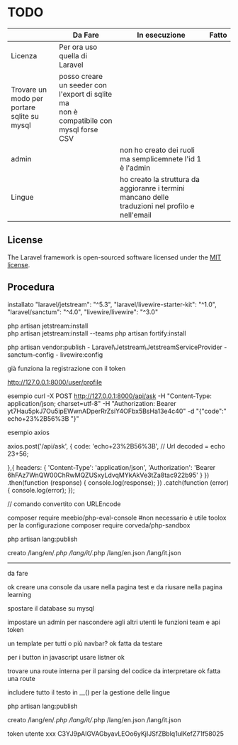 
 # TODO


|                | Da Fare                       | In esecuzione      | Fatto |
|----------------|-------------------------------|--------------------|-------|
|    Licenza     |Per ora uso quella di Laravel  |                    |       |
|  Trovare un modo per portare sqlite su mysql   |  posso creare un seeder con l'export di sqlite ma <br>non è compatibile con mysql forse CSV  |                    |       |
|    admin    || non ho creato dei ruoli ma semplicemnete l'id 1 è l'admin||
| Lingue  || ho creato la struttura da aggioranre i termini mancano delle traduzioni nel profilo e nell'email||


## License

The Laravel framework is open-sourced software licensed under the [MIT license](https://opensource.org/licenses/MIT).

 ## Procedura
installato 
      "laravel/jetstream": "^5.3",
      "laravel/livewire-starter-kit": "^1.0",
      "laravel/sanctum": "^4.0",
      "livewire/livewire": "^3.0"

php artisan  jetstream:install   
php artisan jetstream:install --teams
php artisan fortify:install 

php artisan vendor:publish 
    - Laravel\Jetstream\JetstreamServiceProvider 
    - sanctum-config 
    - livewire:config 

già funziona la registrazione con il token


http://127.0.0.1:8000/user/profile


esempio curl
-X POST http://127.0.0.1:8000/api/ask -H "Content-Type: application/json; charset=utf-8" -H "Authorization: Bearer yt7Hau5pkJ7Ou5ipEWwnADperRrZsiY4OFbx5BsHa13e4c40" -d "{\"code\":\" echo+23%2B56%3B  \"}"

esempio axios

axios.post('/api/ask', {
    code: 'echo+23%2B56%3B', // Url decoded = echo 23+56;

  },{
    headers: {
      'Content-Type': 'application/json',
      'Authorization': 'Bearer 6hFAz7WnQW00ChRwMQZUSxyLdvqMYkAkVe3tZa8tac922b95'
    }
  })
  .then(function (response) {
    console.log(response);
  })
  .catch(function (error) {
    console.log(error);
  });

// comando convertito con URLEncode

composer require meebio/php-eval-console #non necessario è utile toolox per la configurazione
composer require corveda/php-sandbox

php artisan lang:publish

creato  /lang/en/*.php
        /lang/it/*.php
        /lang/en.json
        /lang/it.json



---------------------------------
da fare

ok  creare una console da usare nella pagina test e da riusare nella pagina learning
 
spostare il database su mysql

impostare un admin per nascondere agli altri utenti le funzioni team e api token

un template per tutti o più navbar? ok fatta da testare

per i button in javascript usare listner ok

trovare una route interna per il parsing del codice da interpretare ok fatta una route

includere tutto il testo in __() per la gestione delle lingue

php artisan lang:publish

creato  /lang/en/*.php
        /lang/it/*.php
        /lang/en.json
        /lang/it.json

token utente xxx C3YJ9pAIGVAGbyavLEOo6yKjIJSfZBblq1ulKefZ71f58025


